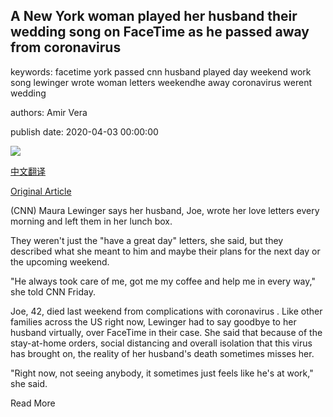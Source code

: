 ## A New York woman played her husband their wedding song on FaceTime as he passed away from coronavirus

keywords: facetime york passed cnn husband played day weekend work song lewinger wrote woman letters weekendhe away coronavirus werent wedding

authors: Amir Vera

publish date: 2020-04-03 00:00:00

![](https://cdn.cnn.com/cnnnext/dam/assets/200404013639-joe-lewinger-coronavirus-super-tease.jpg)

[中文翻译](A%20New%20York%20woman%20played%20her%20husband%20their%20wedding%20song%20on%20FaceTime%20as%20he%20passed%20away%20from%20coronavirus_zh.md)

[Original Article](https://edition.cnn.com/2020/04/03/us/wife-facetime-husband-coronavirus-death/index.html)

(CNN) Maura Lewinger says her husband, Joe, wrote her love letters every morning and left them in her lunch box.

They weren't just the "have a great day" letters, she said, but they described what she meant to him and maybe their plans for the next day or the upcoming weekend.

"He always took care of me, got me my coffee and help me in every way," she told CNN Friday.

Joe, 42, died last weekend from complications with coronavirus . Like other families across the US right now, Lewinger had to say goodbye to her husband virtually, over FaceTime in their case. She said that because of the stay-at-home orders, social distancing and overall isolation that this virus has brought on, the reality of her husband's death sometimes misses her.

"Right now, not seeing anybody, it sometimes just feels like he's at work," she said.

Read More